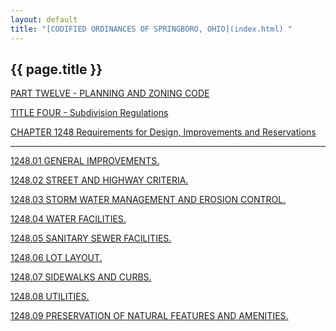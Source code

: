 ```yaml
---
layout: default 
title: "[CODIFIED ORDINANCES OF SPRINGBORO, OHIO](index.html) "
---
```


{{ page.title }}
----------------

[PART TWELVE - PLANNING AND ZONING CODE](465ba412.html)

[TITLE FOUR - Subdivision Regulations](48c4a412.html)

[CHAPTER 1248 Requirements for Design, Improvements and
Reservations](4aeca412.html)

---

[1248.01 GENERAL IMPROVEMENTS.](4b01a412.html)

[1248.02 STREET AND HIGHWAY CRITERIA.](4b12a412.html)

[1248.03 STORM WATER MANAGEMENT AND EROSION CONTROL.](4b4ea412.html)

[1248.04 WATER FACILITIES.](4b7fa412.html)

[1248.05 SANITARY SEWER FACILITIES.](4b89a412.html)

[1248.06 LOT LAYOUT.](4b9aa412.html)

[1248.07 SIDEWALKS AND CURBS.](4baba412.html)

[1248.08 UTILITIES.](4bb4a412.html)

[1248.09 PRESERVATION OF NATURAL FEATURES AND AMENITIES.](4bbaa412.html)
